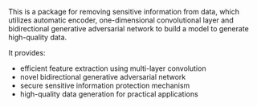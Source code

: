 This is a package for removing sensitive information from data, which utilizes automatic encoder, one-dimensional convolutional layer and bidirectional generative adversarial network to build a model to generate high-quality data.

It provides:

 - efficient feature extraction using multi-layer convolution
 - novel bidirectional generative adversarial network
 - secure sensitive information protection mechanism
 - high-quality data generation for practical applications